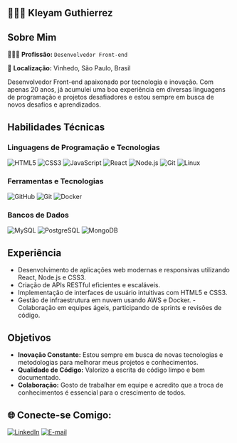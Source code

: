 ## 👨🏽‍💻 Kleyam Guthierrez

## Sobre Mim

👨🏽‍💻 **Profissão:** `Desenvolvedor Front-end`

🏡 **Localização:** Vinhedo, São Paulo, Brasil

Desenvolvedor Front-end apaixonado por tecnologia e inovação. Com apenas 20 anos, já acumulei uma boa experiência em diversas linguagens de programação e projetos desafiadores e estou sempre em busca de novos desafios e aprendizados.

## Habilidades Técnicas

### Linguagens de Programação e Tecnologias
![HTML5](https://img.shields.io/badge/-HTML5-E34F26?style=flat&logo=html5&logoColor=white)
![CSS3](https://img.shields.io/badge/-CSS3-1572B6?style=flat&logo=css3&logoColor=white)
![JavaScript](https://img.shields.io/badge/-JavaScript-F7DF1E?style=flat&logo=javascript&logoColor=black)
![React](https://img.shields.io/badge/-React-61DAFB?style=flat&logo=react&logoColor=black)
![Node.js](https://img.shields.io/badge/-Node.js-339933?style=flat&logo=node.js&logoColor=white)
![Git](https://img.shields.io/badge/-Git-F05032?style=flat&logo=git&logoColor=white)
![Linux](https://img.shields.io/badge/-Linux-FCC624?style=flat&logo=linux&logoColor=black)

### Ferramentas e Tecnologias
![GitHub](https://img.shields.io/badge/-GitHub-181717?style=flat&logo=github&logoColor=white) 
![Git](https://img.shields.io/badge/-Git-F05032?style=flat&logo=git&logoColor=white) ![Docker](https://img.shields.io/badge/-Docker-2496ED?style=flat&logo=docker&logoColor=white)  


### Bancos de Dados
 
 ![MySQL](https://img.shields.io/badge/-MySQL-4479A1?style=flat&logo=mysql&logoColor=white) ![PostgreSQL](https://img.shields.io/badge/-PostgreSQL-336791?style=flat&logo=postgresql&logoColor=white) ![MongoDB](https://img.shields.io/badge/-MongoDB-47A248?style=flat&logo=mongodb&logoColor=white)

## Experiência 

- Desenvolvimento de aplicações web modernas e responsivas utilizando React, Node.js e CSS3.
- Criação de APIs RESTful eficientes e escaláveis. 
- Implementação de interfaces de usuário intuitivas com HTML5 e CSS3. 
- Gestão de infraestrutura em nuvem usando AWS e Docker. - Colaboração em equipes ágeis, participando de sprints e revisões de código. 

## Objetivos 

- **Inovação Constante:** Estou sempre em busca de novas tecnologias e metodologias para melhorar meus projetos e conhecimentos. 
- **Qualidade de Código:** Valorizo a escrita de código limpo e bem documentado. 
- **Colaboração:** Gosto de trabalhar em equipe e acredito que a troca de conhecimentos é essencial para o crescimento de todos.

## 🌐 Conecte-se Comigo:

[![LinkedIn](https://img.shields.io/badge/LinkedIn-blue?style=flat&logo=linkedin&logoColor=white)](https://www.linkedin.com/in/kleyam-guthierrez-ba3b61234/)
[![E-mail](https://img.shields.io/badge/Email-D14836?style=flat&logo=gmail&logoColor=white)](mailto:kleyamrocha@gmail.com)










